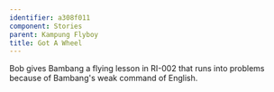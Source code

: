 ```yaml
---
identifier: a308f011
component: Stories
parent: Kampung Flyboy 
title: Got A Wheel
---
```

Bob gives Bambang a flying lesson in RI-002 that runs into problems
because of Bambang's weak command of English.
